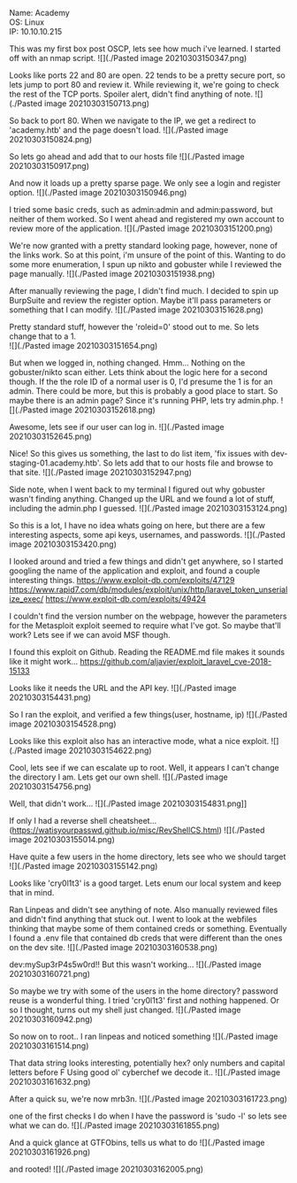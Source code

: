 Name: Academy  
OS: Linux  
IP: 10.10.10.215

This was my first box post OSCP, lets see how much i've learned.  I started off with an nmap script.
![](./Pasted image 20210303150347.png)

Looks like ports 22 and 80 are open.  22 tends to be a pretty secure port, so lets jump to port 80 and review it.  While reviewing it, we're going to check the rest of the TCP ports. Spoiler alert, didn't find anything of note.
![](./Pasted image 20210303150713.png)

So back to port 80.  When we navigate to the IP, we get a redirect to 'academy.htb' and the page doesn't load.
![](./Pasted image 20210303150824.png)

So lets go ahead and add that to our hosts file
![](./Pasted image 20210303150917.png)

And now it loads up a pretty sparse page.  We only see a login and register option.
![](./Pasted image 20210303150946.png)

I tried some basic creds, such as admin:admin and admin:password, but neither of them worked. So I went ahead and registered my own account to review more of the application.
![](./Pasted image 20210303151200.png)

We're now granted with a pretty standard looking page, however, none of the links work.  So at this point, i'm unsure of the point of this.  Wanting to do some more enumeration, I spun up nikto and gobuster while I reviewed the page manually.
![](./Pasted image 20210303151938.png)

After manually reviewing the page, I didn't find much.  I decided to spin up BurpSuite and review the register option.  Maybe it'll pass parameters or something that I can modify.
![](./Pasted image 20210303151628.png)

Pretty standard stuff, however the 'roleid=0' stood out to me. So lets change that to a 1.  
![](./Pasted image 20210303151654.png)

But when we logged in, nothing changed.  Hmm...  Nothing on the gobuster/nikto scan either.  Lets think about the logic here for a second though.  If the the role ID of a normal user is 0, I'd presume the 1 is for an admin.  There could be more, but this is probably a good place to start.  So maybe there is an admin page?  Since it's running PHP, lets try admin.php.
![](./Pasted image 20210303152618.png)

Awesome, lets see if our user can log in.
![](./Pasted image 20210303152645.png)

Nice!  So this gives us something, the last to do list item, 'fix issues with dev-staging-01.academy.htb'.  So lets add that to our hosts file and browse to that site. 
![](./Pasted image 20210303152947.png)

Side note, when I went back to my terminal I figured out why gobuster wasn't finding anything.  Changed up the URL and we found a lot of stuff, including the admin.php I guessed.
![](./Pasted image 20210303153124.png)

So this is a lot, I have no idea whats going on here, but there are a few interesting aspects, some api keys, usernames, and passwords.
![](./Pasted image 20210303153420.png)

I looked around and tried a few things and didn't get anywhere, so I started googling the name of the application and exploit, and found a couple interesting things.
https://www.exploit-db.com/exploits/47129
https://www.rapid7.com/db/modules/exploit/unix/http/laravel_token_unserialize_exec/
https://www.exploit-db.com/exploits/49424

I couldn't find the version number on the webpage, however the parameters for the Metasploit exploit seemed to require what I've got.  So maybe that'll work?  Lets see if we can avoid MSF though.

I found this exploit on Github.  Reading the README.md file makes it sounds like it might work...
https://github.com/aljavier/exploit_laravel_cve-2018-15133

Looks like it needs the URL and the API key.
![](./Pasted image 20210303154431.png)

So I ran the exploit, and verified a few things(user, hostname, ip)
![](./Pasted image 20210303154528.png)

Looks like this exploit also has an interactive mode, what a nice exploit.
![](./Pasted image 20210303154622.png)

Cool, lets see if we can escalate up to root.  Well, it appears I can't change the directory I am. Lets get our own shell.
![](./Pasted image 20210303154756.png)

Well, that didn't work...
![](./Pasted image 20210303154831.png]]

If only I had a reverse shell cheatsheet...(https://watisyourpasswd.github.io/misc/RevShellCS.html)
![](./Pasted image 20210303155014.png)

Have quite a few users in the home directory, lets see who we should target
![](./Pasted image 20210303155142.png)

Looks like 'cry0l1t3' is a good target.  Lets enum our local system and keep that in mind.

Ran Linpeas and didn't see anything of note.  Also manually reviewed files and didn't find anything that stuck out.  I went to look at the webfiles thinking that maybe some of them contained creds or something. Eventually I found a .env file that contained db creds that were different than the ones on the dev site.
![](./Pasted image 20210303160538.png)

dev:mySup3rP4s5w0rd!! But this wasn't working...
![](./Pasted image 20210303160721.png)

So maybe we try with some of the users in the home directory?  password reuse is a wonderful thing.  I tried 'cry0l1t3' first and nothing happened.  Or so I thought, turns out my shell just changed.
![](./Pasted image 20210303160942.png)

So now on to root..
I ran linpeas and noticed something
![](./Pasted image 20210303161514.png)

That data string looks interesting, potentially hex?  only numbers and capital letters before F
Using good ol' cyberchef we decode it..
![](./Pasted image 20210303161632.png)

After a quick su, we're now mrb3n.
![](./Pasted image 20210303161723.png)

one of the first checks I do when I have the password is 'sudo -l' so lets see what we can do.
![](./Pasted image 20210303161855.png)

And a quick glance at GTFObins, tells us what to do
![](./Pasted image 20210303161926.png)

and rooted!
![](./Pasted image 20210303162005.png)
